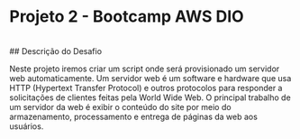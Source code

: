 # Projeto 2 - Bootcamp AWS DIO
<br/>
## Descrição do Desafio

Neste projeto iremos criar um script onde será provisionado um servidor web automaticamente. 
Um servidor web é um software e hardware que usa HTTP (Hypertext Transfer Protocol) e outros
protocolos para responder a solicitações de clientes feitas pela World Wide Web. 
O principal trabalho de um servidor da web é exibir o conteúdo do site por meio do armazenamento, 
processamento e entrega de páginas da web aos usuários.
